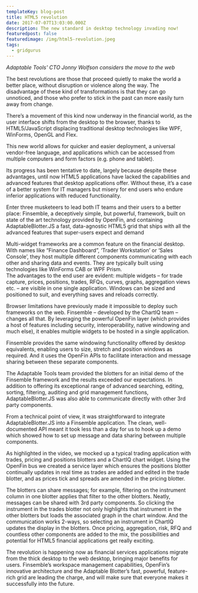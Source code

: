 ```yaml
---
templateKey: blog-post
title: HTML5 revolution
date: 2017-07-07T13:03:00.000Z
description: The new standard in desktop technology invading now!
featuredpost: false
featuredimage: /img/html5-revolution.jpeg
tags:
  - gridgurus
---
```

_Adaptable Tools' CTO Jonny Wolfson considers the move to the web_

The best revolutions are those that proceed quietly to make the world a better place, without disruption or violence along the way. The disadvantage of these kind of transformations is that they can go unnoticed, and those who prefer to stick in the past can more easily turn away from change.

There’s a movement of this kind now underway in the financial world, as the user interface shifts from the desktop to the browser, thanks to HTML5/JavaScript displacing traditional desktop technologies like WPF, WinForms, OpenGL and Flex.

This new world allows for quicker and easier deployment, a universal vendor-free language, and applications which can be accessed from multiple computers and form factors (e.g. phone and tablet).

Its progress has been tentative to date, largely because despite these advantages, until now HTML5 applications have lacked the capabilities and advanced features that desktop applications offer. Without these, it’s a case of a better system for IT managers but misery for end users who endure inferior applications with reduced functionality.

Enter three musketeers to lead both IT teams and their users to a better place: Finsemble, a deceptively simple, but powerful, framework, built on state of the art technology provided by OpenFin, and containing AdaptableBlotter.JS a fast, data-agnostic HTML5 grid that ships with all the advanced features that super-users expect and demand

Multi-widget frameworks are a common feature on the financial desktop. With names like “Finance Dashboard”, ‘Trader Workstation’ or ‘Sales Console’, they host multiple different components communicating with each other and sharing data and events. They are typically built using technologies like WinForms CAB or WPF Prism.\
The advantages to the end user are evident: multiple widgets – for trade capture, prices, positions, trades, RFQs, curves, graphs, aggregation views etc. – are visible in one single application. Windows can be sized and positioned to suit, and everything saves and reloads correctly.

Browser limitations have previously made it impossible to deploy such frameworks on the web. Finsemble – developed by the ChartIQ team – changes all that. By leveraging the powerful OpenFin layer (which provides a host of features including security, interoperability, native windowing and much else), it enables multiple widgets to be hosted in a single application.

Finsemble provides the same windowing functionality offered by desktop equivalents, enabling users to size, stretch and position windows as required. And it uses the OpenFin APIs to facilitate interaction and message sharing between these separate components.

The Adaptable Tools team provided the blotters for an initial demo of the Finsemble framework and the results exceeded our expectations. In addition to offering its exceptional range of advanced searching, editing, sorting, filtering, auditing and grid management functions, AdaptableBlotter.JS was also able to communicate directly with other 3rd party components.

From a technical point of view, it was straightforward to integrate AdaptableBlotter.JS into a Finsemble application. The clean, well-documented API meant it took less than a day for us to hook up a demo which showed how to set up message and data sharing between multiple components.

As highlighted in the video, we mocked up a typical trading application with trades, pricing and positions blotters and a ChartIQ chart widget. Using the OpenFin bus we created a service layer which ensures the positions blotter continually updates in real time as trades are added and edited in the trade blotter, and as prices tick and spreads are amended in the pricing blotter.

The blotters can share messages; for example, filtering on the instrument column in one blotter applies that filter to the other blotters. Neatly, messages can be shared with 3rd party components. So clicking the instrument in the trades blotter not only highlights that instrument in the other blotters but loads the associated graph in the chart window. And the communication works 2-ways, so selecting an instrument in ChartIQ updates the display in the blotters.
Once pricing, aggregation, risk, RFQ and countless other components are added to the mix, the possibilities and potential for HTML5 financial applications get really exciting.

The revolution is happening now as financial services applications migrate from the thick desktop to the web desktop, bringing major benefits for users. Finsemble’s workspace management capabilities, OpenFin’s innovative architecture and the Adaptable Blotter’s fast, powerful, feature-rich grid are leading the charge, and will make sure that everyone makes it successfully into the future.
